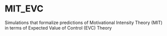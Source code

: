 # MIT_EVC
Simulations that formalize predictions of Motivational Intensity Theory (MIT) in terms of Expected Value of Control (EVC) Theory
